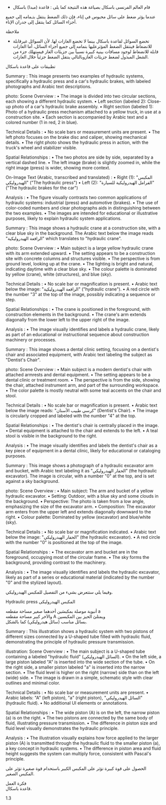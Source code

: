 * قام العالم الفرنسى باسكال بصياغة هذه النتيجة كما يلى :
قاعدة (مبدا) باسكال <!-- text, from page 0 (l=0.468,t=0.075,r=0.939,b=0.132), with ID 5d07c03a-c70a-48be-8655-7b50587655a9 -->

عندما يؤثر ضغط على سائل محبوس في إناء، فإن ذلك الضغط ينتقل بتـمامه إلى جميع أجزاء السائل كما ينتقل إلى جدران الإناء. <!-- text, from page 0 (l=0.083,t=0.134,r=0.928,b=0.190), with ID 57c52138-649c-4201-b149-b8ce4a04e209 -->

ملاحظة

* تخضع السوائل لقاعدة باسكال بينما لا تخضع الغازات لها.
لأن السوائل غيرقابلة للانضغاط فينتقل الضغط المؤثرعليها بتمامه إلى جميع أجزاء السائل، أما الغازات قابلة للانضغاط لوجود مسافات بينية كبيرة نسبياً بين جزيئات الغاز فيستهلك جزء من الشغل المبذول لضغط جزيئات الغازوبالتالي ينتقل الضغط جزئياً خلال الغازات. <!-- text, from page 0 (l=0.080,t=0.205,r=0.932,b=0.346), with ID 861c89e4-999f-4fcc-8b6b-fff559bd220e -->

تطبيقات على قاعدة باسكال <!-- text, from page 0 (l=0.645,t=0.364,r=0.936,b=0.399), with ID 290ca821-bbff-4e7e-b5cb-6fc428507dc7 -->

Summary : This image presents two examples of hydraulic systems, specifically a hydraulic press and a car's hydraulic brakes, with labeled photographs and Arabic text descriptions.

photo:
Scene Overview :
  • The image is divided into two circular sections, each showing a different hydraulic system.
  • Left section (labeled 2): Close-up photo of a car's hydraulic brake assembly.
  • Right section (labeled 1): Photo of a hydraulic press mechanism attached to a yellow truck, in use at a construction site.
  • Each section is accompanied by Arabic text and a colored number (1 in red, 2 in blue).

Technical Details :
  • No scale bars or measurement units are present.
  • The left photo focuses on the brake disc and caliper, showing mechanical details.
  • The right photo shows the hydraulic press in action, with the truck's wheel and stabilizer visible.

Spatial Relationships :
  • The two photos are side by side, separated by a vertical dashed line.
  • The left image (brake) is slightly zoomed in, while the right image (press) is wider, showing more context.

On-Image Text (Arabic, transcribed and translated) :
  • Right (1): "المكبس الهيدروليكي" ("The hydraulic press")
  • Left (2): "الفرامل الهيدروليكية للسيارة" ("The hydraulic brakes for the car")

Analysis :
  • The figure visually contrasts two common applications of hydraulic systems: industrial (press) and automotive (brakes).
  • The use of color-coded numbers and clear photographs aids in distinguishing between the two examples.
  • The images are intended for educational or illustrative purposes, likely to explain hydraulic system applications. <!-- figure, from page 0 (l=0.588,t=0.407,r=0.930,b=0.587), with ID 1b8fa957-8bdd-4280-afb7-9d87aeeabe44 -->

Summary : This image shows a hydraulic crane at a construction site, with a clear blue sky in the background. The Arabic text below the image reads "الرافعة الهيدروليكية" which translates to "hydraulic crane".

photo:
Scene Overview :
  • Main subject is a large yellow hydraulic crane with its arm extended upward.
  • The setting appears to be a construction site with concrete columns and structures visible.
  • The perspective is from ground level, looking up at the crane.
  • The lighting is bright and natural, indicating daytime with a clear blue sky.
  • The colour palette is dominated by yellow (crane), white (structures), and blue (sky).

Technical Details :
  • No scale bar or magnification is present.
  • Arabic text below the image: "الرافعة الهيدروليكية" ("hydraulic crane").
  • A red circle with the number "3" at the top of the image, possibly indicating a sequence or step.

Spatial Relationships :
  • The crane is positioned in the foreground, with construction elements in the background.
  • The crane's arm extends diagonally from the lower left to the upper right of the image.

Analysis :
  • The image visually identifies and labels a hydraulic crane, likely as part of an educational or instructional sequence about construction machinery or processes. <!-- figure, from page 0 (l=0.424,t=0.412,r=0.588,b=0.583), with ID 5a09abfb-fa71-4ce0-9067-c510ff570869 -->

Summary : This image shows a dental clinic setting, focusing on a dentist's chair and associated equipment, with Arabic text labeling the subject as "Dentist's Chair".

photo:
Scene Overview :
  • Main subject is a modern dentist's chair with attached armrests and dental equipment.
  • The setting appears to be a dental clinic or treatment room.
  • The perspective is from the side, showing the chair, attached instrument arm, and part of the surrounding workspace.
  • The color palette is mostly neutral with some teal accents on the chair and stool.

Technical Details :
  • No scale bar or magnification is present.
  • Arabic text below the image reads: "كرسي طبيب الأسنان" (Dentist's Chair).
  • The image is circularly cropped and labeled with the number "4" at the top.

Spatial Relationships :
  • The dentist's chair is centrally placed in the image.
  • Dental equipment is attached to the chair and extends to the left.
  • A teal stool is visible in the background to the right.

Analysis :
  • The image visually identifies and labels the dentist's chair as a key piece of equipment in a dental clinic, likely for educational or cataloging purposes. <!-- figure, from page 0 (l=0.261,t=0.408,r=0.427,b=0.587), with ID 8742ce8d-868a-411f-9f56-165eafdede26 -->

Summary : This image shows a photograph of a hydraulic excavator arm and bucket, with Arabic text labeling it as "الحفار الهيدروليكي" (the hydraulic excavator). The image is circular, with a number "0" at the top, and is set against a sky background.

photo:
Scene Overview :
  • Main subject: The arm and bucket of a yellow hydraulic excavator.
  • Setting: Outdoor, with a blue sky and some clouds in the background.
  • Perspective: The photo is taken from a low angle, emphasizing the size of the excavator arm.
  • Composition: The excavator arm enters from the upper left and extends diagonally downward to the right.
  • Colour palette: Dominated by yellow (excavator) and blue/white (sky).

Technical Details :
  • No scale bar or magnification indicated.
  • Arabic text below the image: "الحفار الهيدروليكي" (the hydraulic excavator).
  • A red circle with the number "0" is positioned at the top of the image.

Spatial Relationships :
  • The excavator arm and bucket are in the foreground, occupying most of the circular frame.
  • The sky forms the background, providing contrast to the machinery.

Analysis :
  • The image visually identifies and labels the hydraulic excavator, likely as part of a series or educational material (indicated by the number "0" and the stylized layout). <!-- figure, from page 0 (l=0.086,t=0.411,r=0.264,b=0.584), with ID 8180f469-6a68-46e5-9262-4e33b4f89579 -->

وفيما يلي ستتعرض بشيء من التفصيل للمكبس الهيدروليكي. <!-- text, from page 0 (l=0.452,t=0.604,r=0.937,b=0.634), with ID 01146548-6909-4d29-981b-015a2c9e2fef -->

Hydraulic press المكبس الهيدروليكى <!-- text, from page 0 (l=0.544,t=0.640,r=0.937,b=0.672), with ID 233f662a-4aba-4185-9618-5159057f2855 -->

أنبوبة موصلة بمكبسَين أحدهما صغير مساحة مقطعه a  
والآخر كبير مساحة مقطعه A ويمتلئ الحيز بين المكبسين  
بسائل مناسب (سائل هيدروليكي) كما بالشكل. <!-- text, from page 0 (l=0.334,t=0.677,r=0.929,b=0.800), with ID f906c0a5-fab9-4e34-b9c9-66e2afb6a660 -->

Summary : This illustration shows a hydraulic system with two pistons of different sizes connected by a U-shaped tube filled with hydraulic fluid, demonstrating the principle of hydraulic pressure transmission.

illustration:
Scene Overview :
  • The main subject is a U-shaped tube containing a labeled "hydraulic fluid" (السائل الهيدروليكي).
  • On the left side, a large piston labeled "A" is inserted into the wide section of the tube.
  • On the right side, a smaller piston labeled "a" is inserted into the narrow section.
  • The fluid level is higher on the right (narrow) side than on the left (wide) side.
  • The image is drawn in a simple, schematic style with clear outlines and minimal color.

Technical Details :
  • No scale bar or measurement units are present.
  • Arabic labels: "A" (left piston), "a" (right piston), "السائل الهيدروليكي" (hydraulic fluid).
  • No additional UI elements or annotations.

Spatial Relationships :
  • The wide piston (A) is on the left, the narrow piston (a) is on the right.
  • The two pistons are connected by the same body of fluid, illustrating pressure transmission.
  • The difference in piston size and fluid level visually demonstrates the hydraulic principle.

Analysis :
  • The illustration visually explains how force applied to the larger piston (A) is transmitted through the hydraulic fluid to the smaller piston (a), a key concept in hydraulic systems.
  • The difference in piston area and fluid height suggests the system can multiply force, consistent with Pascal's principle. <!-- figure, from page 0 (l=0.079,t=0.662,r=0.350,b=0.780), with ID 1e93ee88-bc39-492d-a7fc-571d49b38091 -->

الحصول على قوة كبيرة تؤثر على المكبس الكبير باستحدام قوة صغيرة تؤثر على المكبس الصغير. <!-- text, from page 0 (l=0.131,t=0.801,r=0.931,b=0.840), with ID 1dd7819c-5930-4ec0-a8ee-238bfe6d0c87 -->

فكرة العمل  
قاعدة باسكال. <!-- text, from page 0 (l=0.729,t=0.861,r=0.930,b=0.907), with ID a6cd9161-3083-404d-ae2d-4f47258fd295 -->

$1.3$ <!-- marginalia, from page 0 (l=0.089,t=0.941,r=0.130,b=0.961), with ID 4fa6d7a9-ecf5-4197-94d7-4df4e4986206 -->